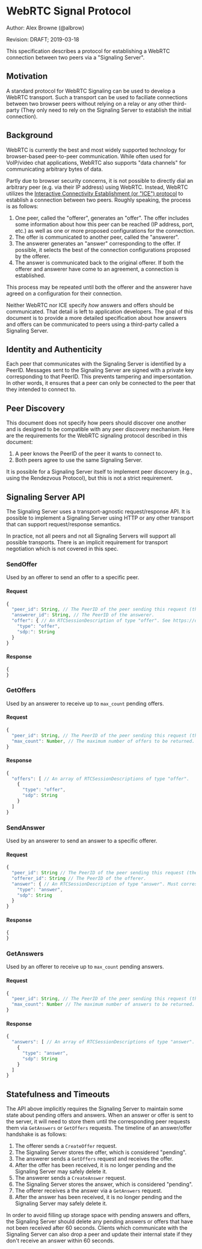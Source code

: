 # WebRTC Signal Protocol

Author: Alex Browne (@albrow)

Revision: DRAFT; 2019-03-18

This specification describes a protocol for establishing a WebRTC connection
between two peers via a "Signaling Server".

## Motivation

A standard protocol for WebRTC Signaling can be used to develop a WebRTC
transport. Such a transport can be used to faciliate connections between two
browser peers without relying on a relay or any other third-party (They only
need to rely on the Signaling Server to establish the initial connection).

## Background

WebRTC is currently the best and most widely supported technology for
browser-based peer-to-peer communication. While often used for VoIP/video chat
applications, WebRTC also supports "data channels" for communicating arbitrary
bytes of data.

Partly due to browser security concerns, it is not possible to directly dial an
arbitrary peer (e.g. via their IP address) using WebRTC. Instead, WebRTC
utilizes the
[Interactive Connectivity Establishment (or "ICE") protocol](https://developer.mozilla.org/en-US/docs/Web/API/WebRTC_API/Connectivity)
to establish a connection between two peers. Roughly speaking, the process is
as follows:

1. One peer, called the "offerer", generates an "offer". The offer includes some
   information about how this peer can be reached (IP address, port, etc.) as
   well as one or more proposed configurations for the connection.
2. The offer is communicated to another peer, called the "answerer".
3. The answerer generates an "answer" corresponding to the offer. If possible,
   it selects the best of the connection configurations proposed by the offerer.
4. The answer is communicated back to the original offerer. If both the offerer
   and answerer have come to an agreement, a connection is established.

This process may be repeated until both the offerer and the answerer have agreed
on a configuration for their connection.

Neither WebRTC nor ICE specify _how_ answers and offers should be communicated.
That detail is left to application developers. The goal of this document is to
provide a more detailed specification about how answers and offers can be
communicated to peers using a third-party called a Signaling Server.

## Identity and Authenticity

Each peer that communicates with the Signaling Server is identified by a PeerID.
Messages sent to the Signaling Server are signed with a private key
corresponding to that PeerID. This prevents tampering and impersontation. In
other words, it ensures that a peer can only be connected to the peer that they
intended to connect to.

## Peer Discovery

This document does not specify how peers should discover one another and is
designed to be compatible with any peer discovery mechanism. Here are the
requirements for the WebRTC signaling protocol described in this document:

1. A peer knows the PeerID of the peer it wants to connect to.
2. Both peers agree to use the same Signaling Server.

It is possible for a Signaling Server itself to implement peer discovery (e.g.,
using the Rendezvous Protocol), but this is not a strict requirement.

## Signaling Server API

The Signaling Server uses a transport-agnostic request/response API. It is
possible to implement a Signaling Server using HTTP or any other transport
that can support request/response semantics.

In practice, not all peers and not all Signaling Servers will support all
possible transports. There is an implicit requirement for transport negotiation
which is not covered in this spec.

### SendOffer

Used by an offerer to send an offer to a specific peer.

#### Request

```javascript
{
  "peer_id": String, // The PeerID of the peer sending this request (the offerer).
  "answerer_id": String, // The PeerID of the answerer.
  "offer": { // An RTCSessionDescription of type "offer". See https://developer.mozilla.org/en-US/docs/Web/API/RTCSessionDescription.
    "type": "offer",
    "sdp:": String
  }
}
```

#### Response

```javascript
{
}
```

### GetOffers

Used by an answerer to receive up to `max_count` pending offers.

#### Request

```javascript
{
  "peer_id": String, // The PeerID of the peer sending this request (the answerer).
  "max_count": Number, // The maximum number of offers to be returned.
}
```

#### Response

```javascript
{
  "offers": [ // An array of RTCSessionDescriptions of type "offer".
    {
      "type": "offer",
      "sdp": String
    }
  ]
}
```

### SendAnswer

Used by an answerer to send an answer to a specific offerer.

#### Request

```javascript
{
  "peer_id": String // The PeerID of the peer sending this request (the answerer).
  "offerer_id": String // The PeerID of the offerer.
  "answer": { // An RTCSessionDescription of type "answer". Must correspond to the offer sent by offerer.
    "type": "answer",
    "sdp": String
  }
}
```

#### Response

```javascript
{
}
```

### GetAnswers

Used by an offerer to receive up to `max_count` pending answers.

#### Request

```javascript
{
  "peer_id": String, // The PeerID of the peer sending this request (the offerer).
  "max_count": Number // The maximum number of answers to be returned.
}
```

#### Response

```javascript
{
  "answers": [ // An array of RTCSessionDescriptions of type "answer".
    {
      "type": "answer",
      "sdp": String
    }
  ]
}
```

## Statefulness and Timeouts

The API above implicitly requires the Signaling Server to maintain some state
about pending offers and answers. When an answer or offer is sent to the server,
it will need to store them until the corresponding peer requests them via
`GetAnswers` or `GetOffers` requests. The timeline of an answer/offer handshake
is as follows:

1. The offerer sends a `CreateOffer` request.
1. The Signaling Server stores the offer, which is considered "pending".
1. The answerer sends a `GetOffers` request and receives the offer.
1. After the offer has been received, it is no longer pending and the Signaling Server may safely delete it.
1. The answerer sends a `CreateAnswer` request.
1. The Signaling Server stores the answer, which is considered "pending".
1. The offerer receives a the answer via a `GetAnswers` request.
1. After the answer has been received, it is no longer pending and the Signaling Server may safely delete it.

In order to avoid filling up storage space with pending answers and offers, the
Signaling Server should delete any pending answers or offers that have not been
received after 60 seconds. Clients which communicate with the Signaling Server
can also drop a peer and update their internal state if they don't receive an
answer within 60 seconds.
